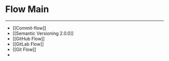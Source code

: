 # Flow Main
***
- [[Commit-flow]]
- [[Semantic Versioning 2.0.0]]
- [[GitHub Flow]]
- [[GitLab Flow]]
- [[Git Flow]]
- 
